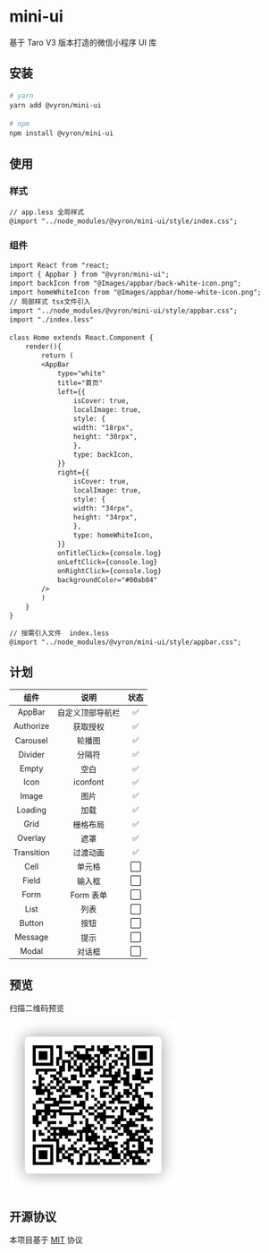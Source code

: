 # mini-ui

基于 Taro V3 版本打造的微信小程序 UI 库

## 安装

```bash
# yarn
yarn add @vyron/mini-ui

# npm
npm install @vyron/mini-ui

```

## 使用

### 样式

```less
// app.less 全局样式
@import "../node_modules/@vyron/mini-ui/style/index.css";
```

### 组件

```tsx
import React from "react;
import { Appbar } from "@vyron/mini-ui";
import backIcon from "@Images/appbar/back-white-icon.png";
import homeWhiteIcon from "@Images/appbar/home-white-icon.png";
// 局部样式 tsx文件引入
import "../node_modules/@vyron/mini-ui/style/appbar.css";
import "./index.less"

class Home extends React.Component {
    render(){
        return (
        <AppBar
            type="white"
            title="首页"
            left={{
                isCover: true,
                localImage: true,
                style: {
                width: "18rpx",
                height: "30rpx",
                },
                type: backIcon,
            }}
            right={{
                isCover: true,
                localImage: true,
                style: {
                width: "34rpx",
                height: "34rpx",
                },
                type: homeWhiteIcon,
            }}
            onTitleClick={console.log}
            onLeftClick={console.log}
            onRightClick={console.log}
            backgroundColor="#00ab84"
        />
        )
    }
}
```

```less
// 按需引入文件  index.less
@import "../node_modules/@vyron/mini-ui/style/appbar.css";
```

## 计划

|    组件    |       说明       | 状态 |
| :--------: | :--------------: | :--: |
|   AppBar   | 自定义顶部导航栏 |  ✅  |
| Authorize  |     获取授权     |  ✅  |
|  Carousel  |      轮播图      |  ✅  |
|  Divider   |      分隔符      |  ✅  |
|   Empty    |       空白       |  ✅  |
|    Icon    |     iconfont     |  ✅  |
|   Image    |       图片       |  ✅  |
|  Loading   |       加载       |  ✅  |
|    Grid    |     栅格布局     |  ✅  |
|  Overlay   |       遮罩       |  ✅  |
| Transition |     过渡动画     |  ✅  |
|    Cell    |      单元格      | ⬜️  |
|   Field    |      输入框      |  ⬜  |
|    Form    |    Form 表单     | ⬜️  |
|    List    |       列表       | ⬜️  |
|   Button   |       按钮       | ⬜️  |
|  Message   |       提示       | ⬜️  |
|   Modal    |      对话框      | ⬜️  |

## 预览

扫描二维码预览

<img width="300" height="300" src="./preview.png" alt="扫码预览" />

## 开源协议

本项目基于 [MIT](https://zh.wikipedia.org/wiki/MIT許可證) 协议
